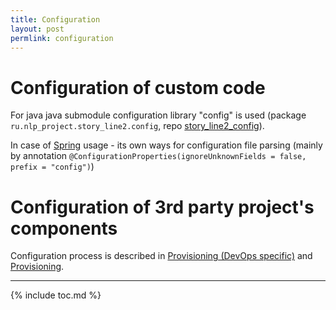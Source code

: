 ```yaml
---
title: Configuration
layout: post
permlink: configuration
---
```


# Configuration of custom code
For java java submodule configuration library "config" is used (package `ru.nlp_project.story_line2.config`, repo [story_line2_config](https://github.com/fedor-malyshkin/story_line2_config)).

In case of [Spring](https://spring.io/) usage - its own ways for configuration file parsing (mainly by annotation `@ConfigurationProperties(ignoreUnknownFields = false, prefix = "config")`)


# Configuration of 3rd party project's components
Configuration process is described in [Provisioning (DevOps specific)](/provisioning_devops) and [Provisioning](/provisioning).

---
{% include toc.md %}
